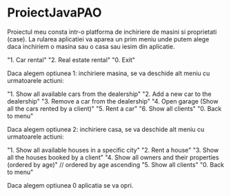 # ProiectJavaPAO

Proiectul meu consta intr-o platforma de inchiriere de masini si proprietati (case).
La rularea aplicatiei va aparea un prim meniu unde putem alege daca inchiriem o masina sau o casa sau iesim din aplicatie.

"1. Car rental"
"2. Real estate rental"
"0. Exit"

Daca alegem optiunea 1: inchiriere masina, se va deschide alt meniu cu urmatoarele actiuni:

"1. Show all available cars from the dealership"
"2. Add a new car to the dealership"
"3. Remove a car from the dealership"
"4. Open garage (Show all the cars rented by a client)"
"5. Rent a car"
"6. Show all clients"
"0. Back to menu"

Daca alegem optiunea 2: inchiriere casa, se va deschide alt meniu cu urmatoarele actiuni:

"1. Show all available houses in a specific city"
"2. Rent a house"
"3. Show all the houses booked by a client"
"4. Show all owners and their properties (ordered by age)" // ordered by age ascending
"5. Show all clients"
"0. Back to menu"

Daca alegem optiunea 0 aplicatia se va opri.

